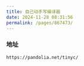 ```yaml
---
title: 自己动手写编译器
date: 2024-11-28 08:31:56
permalink: /pages/867473/
---
```

### 地址

```
https://pandolia.net/tinyc/
```

